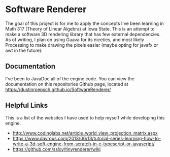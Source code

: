 Software Renderer
=================

The goal of this project is for me to apply the concepts I've been learning in Math 317 (Theory of Linear Algebra) at Iowa State. 
This is an attempt to make a software 3D rendering library that has few external dependencies. As of writing, I plan on using 
Guava for its niceties, and most likely Processing to make drawing the pixels easier (maybe opting for javafx or awt in the future).

Documentation
--------------
I've been to JavaDoc all of the engine code. You can view the documentation on this repositories Github page, located at 
https://dustinroepsch.github.io/SoftwareRenderer/

Helpful Links
-------------
This is a list of the websites I have used to help myself while developing this engine.

* http://www.codinglabs.net/article_world_view_projection_matrix.aspx
* https://www.davrous.com/2013/06/13/tutorial-series-learning-how-to-write-a-3d-soft-engine-from-scratch-in-c-typescript-or-javascript/
* https://github.com/ssloy/tinyrenderer/wiki